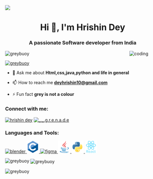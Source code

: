 <img align="center" src="https://raw.githubusercontent.com/Greybuoy/Greybuoy/main/images/HI IT'S HRIS (1).mp4"/>
<h1 align="center">Hi 👋, I'm Hrishin Dey</h1>
<h3 align="center">A passionate Software developer from India</h3>
<img align="right" alt= "coding" width="100" src= "https://dribbble.com/shots/16787618-Typing-guy-animation-2d-character-animation-Gif-animation">

<p align="left"> <img src="https://komarev.com/ghpvc/?username=greybuoy&label=Profile%20views&color=0e75b6&style=flat" alt="greybuoy" /> </p>

<p align="left"> <a href="https://github.com/ryo-ma/github-profile-trophy"><img src="https://github-profile-trophy.vercel.app/?username=greybuoy" alt="greybuoy" /></a> </p>

- 💬 Ask me about **Html,css,java,python and life in general**

- 📫 How to reach me **deyhrishin10@gmail.com**

- ⚡ Fun fact **grey is not a colour**

<h3 align="left">Connect with me:</h3>
<p align="left">
<a href="https://fb.com/hrishin dey" target="blank"><img align="center" src="https://raw.githubusercontent.com/rahuldkjain/github-profile-readme-generator/master/src/images/icons/Social/facebook.svg" alt="hrishin dey" height="30" width="40" /></a>
<a href="https://instagram.com/_._.g.r.e.n.a.d.e" target="blank"><img align="center" src="https://raw.githubusercontent.com/rahuldkjain/github-profile-readme-generator/master/src/images/icons/Social/instagram.svg" alt="_._.g.r.e.n.a.d.e" height="30" width="40" /></a>
</p>

<h3 align="left">Languages and Tools:</h3>
<p align="left"> <a href="https://www.blender.org/" target="_blank" rel="noreferrer"> <img src="https://download.blender.org/branding/community/blender_community_badge_white.svg" alt="blender" width="40" height="40"/> </a> <a href="https://www.cprogramming.com/" target="_blank" rel="noreferrer"> <img src="https://raw.githubusercontent.com/devicons/devicon/master/icons/c/c-original.svg" alt="c" width="40" height="40"/> </a> <a href="https://www.figma.com/" target="_blank" rel="noreferrer"> <img src="https://www.vectorlogo.zone/logos/figma/figma-icon.svg" alt="figma" width="40" height="40"/> </a> <a href="https://www.java.com" target="_blank" rel="noreferrer"> <img src="https://raw.githubusercontent.com/devicons/devicon/master/icons/java/java-original.svg" alt="java" width="40" height="40"/> </a> <a href="https://www.python.org" target="_blank" rel="noreferrer"> <img src="https://raw.githubusercontent.com/devicons/devicon/master/icons/python/python-original.svg" alt="python" width="40" height="40"/> </a> <a href="https://reactjs.org/" target="_blank" rel="noreferrer"> <img src="https://raw.githubusercontent.com/devicons/devicon/master/icons/react/react-original-wordmark.svg" alt="react" width="40" height="40"/> </a> </p>

<p><img align="left" src="https://github-readme-stats.vercel.app/api/top-langs?username=greybuoy&show_icons=true&locale=en&layout=compact" alt="greybuoy" /></p>

<p>&nbsp;<img align="center" src="https://github-readme-stats.vercel.app/api?username=greybuoy&show_icons=true&locale=en" alt="greybuoy" /></p>

<p><img align="center" src="https://github-readme-streak-stats.herokuapp.com/?user=greybuoy&" alt="greybuoy" /></p>


